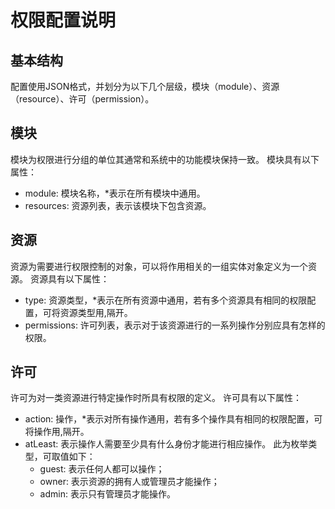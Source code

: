 # 权限配置说明

## 基本结构
配置使用JSON格式，并划分为以下几个层级，模块（module）、资源（resource）、许可（permission）。

## 模块
模块为权限进行分组的单位其通常和系统中的功能模块保持一致。
模块具有以下属性：
- module: 模块名称，*表示在所有模块中通用。
- resources: 资源列表，表示该模块下包含资源。

## 资源
资源为需要进行权限控制的对象，可以将作用相关的一组实体对象定义为一个资源。
资源具有以下属性：
- type: 资源类型，*表示在所有资源中通用，若有多个资源具有相同的权限配置，可将资源类型用,隔开。
- permissions: 许可列表，表示对于该资源进行的一系列操作分别应具有怎样的权限。

## 许可
许可为对一类资源进行特定操作时所具有权限的定义。
许可具有以下属性：
- action: 操作，*表示对所有操作通用，若有多个操作具有相同的权限配置，可将操作用,隔开。
- atLeast: 表示操作人需要至少具有什么身份才能进行相应操作。
    此为枚举类型，可取值如下：
    - guest: 表示任何人都可以操作；
    - owner: 表示资源的拥有人或管理员才能操作；
    - admin: 表示只有管理员才能操作。
